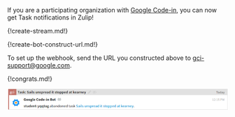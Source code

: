 If you are a participating organization with
[Google Code-in](https://developers.google.com/open-source/gci/),
you can now get Task notifications in Zulip!

{!create-stream.md!}

{!create-bot-construct-url.md!}

To set up the webhook, send the URL you constructed above to
gci-support@google.com.

{!congrats.md!}

![](/static/images/integrations/gci/001.png)
